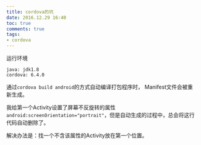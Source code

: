 ```yaml
---
title: cordova的坑
date: 2016.12.29 16:40
toc: true
comments: true
tags:
- cordova
---
```


运行环境
```
java: jdk1.8
cordova: 6.4.0

```

通过`cordova build android`的方式自动编译打包程序时，
Manifest文件会被重新生成。

我给第一个Activity设置了屏幕不反旋转的属性`android:screenOrientation="portrait"`，但是自动生成的过程中，总会将这行代码自动删除了。

解决办法是：找一个不含该属性的Activity放在第一个位置。

